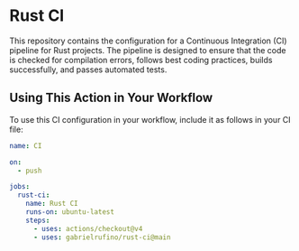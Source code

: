 # Rust CI

This repository contains the configuration for a Continuous Integration (CI) pipeline for Rust projects. The pipeline is designed to ensure that the code is checked for compilation errors, follows best coding practices, builds successfully, and passes automated tests.

## Using This Action in Your Workflow

To use this CI configuration in your workflow, include it as follows in your CI file:

```yaml
name: CI

on:
  - push

jobs:
  rust-ci:
    name: Rust CI
    runs-on: ubuntu-latest
    steps:
      - uses: actions/checkout@v4
      - uses: gabrielrufino/rust-ci@main
```
